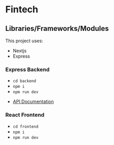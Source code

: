 # Fintech

## Libraries/Frameworks/Modules

This project uses:

- Nextjs
- Express

### Express Backend

- `cd backend`
- `npm i`
- `npm run dev`

* [API Documentation](https://documenter.getpostman.com/view/33003969/2sA2xh3svz)

### React Frontend

- `cd frontend`
- `npm i`
- `npm run dev`
